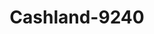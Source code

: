 ---
f_zip-code: 44870
f_state-code: OH
title: Cashland-9240
f_phone: 419-621-8587
f_city-only: Sandusky
f_address: 223 West Perkins Avenue Sandusky
f_location-unique-id: '9240'
slug: cashland-9240
updated-on: '2024-05-30T13:46:58.046Z'
created-on: '2024-05-30T13:36:59.803Z'
published-on: '2024-05-30T13:54:32.469Z'
f_city-state: cms/city/sandusky-oh.md
f_company: cms/company/cashland.md
f_state: cms/state/ohio.md
layout: '[payday-loan].html'
tags: payday-loan
---